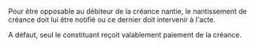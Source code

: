   
 Pour être opposable au débiteur de la créance nantie, le nantissement de créance doit lui être notifié ou ce dernier doit intervenir à l'acte.  

  
 A défaut, seul le constituant reçoit valablement paiement de la créance.  
